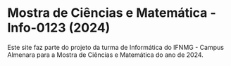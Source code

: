 # Mostra de Ciências e Matemática - Info-0123 (2024)
Este site faz parte do projeto da turma de Informática do IFNMG - Campus Almenara para a Mostra de Ciências e Matemática do ano de 2024.

